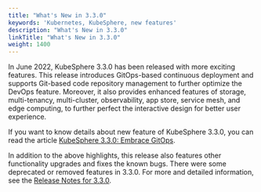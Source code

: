 ```yaml
---
title: "What's New in 3.3.0"
keywords: 'Kubernetes, KubeSphere, new features'
description: "What's New in 3.3.0"
linkTitle: "What's New in 3.3.0"
weight: 1400
---
```


In June 2022, KubeSphere 3.3.0 has been released with more exciting features. This release introduces GitOps-based continuous deployment and supports Git-based code repository management to further optimize the DevOps feature. Moreover, it also provides enhanced features of storage, multi-tenancy, multi-cluster, observability, app store, service mesh, and edge computing, to further perfect the interactive design for better user experience.

If you want to know details about new feature of KubeSphere 3.3.0, you can read the article [KubeSphere 3.3.0: Embrace GitOps](/../../../news/kubesphere-3.3.0-ga-announcement/).

In addition to the above highlights, this release also features other functionality upgrades and fixes the known bugs. There were some deprecated or removed features in 3.3.0. For more and detailed information, see the [Release Notes for 3.3.0](../../../v3.3/release/release-v330/).